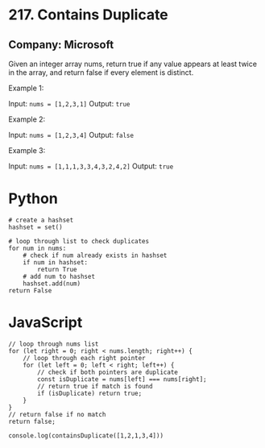 # 217. Contains Duplicate
## Company: Microsoft
Given an integer array nums, return true if any value appears at least twice in the array, and return false if every element is distinct.

 
Example 1:

Input: `nums = [1,2,3,1]`
Output: `true`

Example 2:

Input: `nums = [1,2,3,4]`
Output: `false`

Example 3:

Input: `nums = [1,1,1,3,3,4,3,2,4,2]`
Output: `true`

# Python
```
# create a hashset
hashset = set()

# loop through list to check duplicates
for num in nums:
    # check if num already exists in hashset
    if num in hashset:
        return True
    # add num to hashset
    hashset.add(num)
return False
```

# JavaScript
```
// loop through nums list
for (let right = 0; right < nums.length; right++) {
    // loop through each right pointer
    for (let left = 0; left < right; left++) { 
        // check if both pointers are duplicate
        const isDuplicate = nums[left] === nums[right];
        // return true if match is found
        if (isDuplicate) return true;
    }
}
// return false if no match 
return false;

console.log(containsDuplicate([1,2,1,3,4]))
```